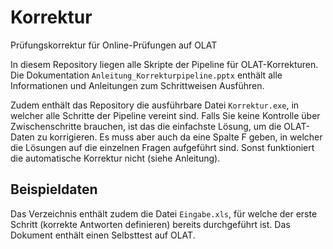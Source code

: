 # Korrektur
Prüfungskorrektur für Online-Prüfungen auf OLAT

In diesem Repository liegen alle Skripte der Pipeline für OLAT-Korrekturen. Die Dokumentation ```Anleitung_Korrekturpipeline.pptx``` enthält alle Informationen und Anleitungen zum Schrittweisen Ausführen.

Zudem enthält das Repository die ausführbare Datei ```Korrektur.exe```, in welcher alle Schritte der Pipeline vereint sind. Falls Sie keine Kontrolle über Zwischenschritte brauchen, ist das die einfachste Lösung, um die OLAT-Daten zu korrigieren. Es muss aber auch da eine Spalte F geben, in welcher die Lösungen auf die einzelnen Fragen aufgeführt sind. Sonst funktioniert die automatische Korrektur nicht (siehe Anleitung).

## Beispieldaten 
Das Verzeichnis enthält zudem die Datei ```Eingabe.xls```, für welche der erste Schritt (korrekte Antworten definieren) bereits durchgeführt ist. Das Dokument enthält einen Selbsttest auf OLAT.

